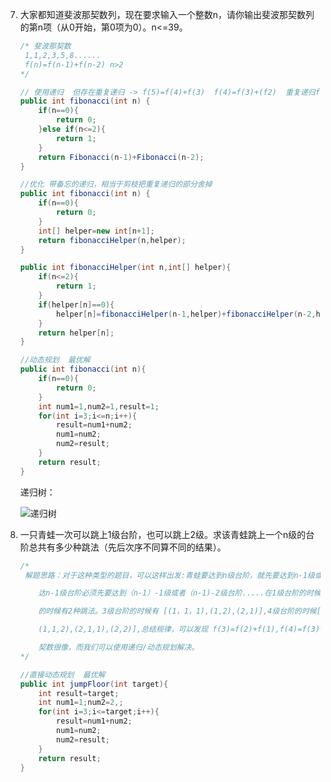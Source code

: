 7. 大家都知道斐波那契数列，现在要求输入一个整数n，请你输出斐波那契数列的第n项（从0开始，第0项为0）。n<=39。

   ```java
   /* 斐波那契数
    1,1,2,3,5,8......
    f(n)=f(n-1)+f(n-2) n>2  
   */
   
   // 使用递归  但存在重复递归 -> f(5)=f(4)+f(3)  f(4)=f(3)+(f2)  重复递归f(3)  如下递归树
   public int fibonacci(int n) {
       if(n==0){
           return 0;
       }else if(n<=2){
           return 1;
       }
       return Fibonacci(n-1)+Fibonacci(n-2);
   }
   
   //优化 带备忘的递归，相当于剪枝把重复递归的部分舍掉
   public int fibonacci(int n) {
       if(n==0){
           return 0;
       }	
       int[] helper=new int[n+1];
       return fibonacciHelper(n,helper);
   }
   
   public int fibonacciHelper(int n,int[] helper){
       if(n<=2){
           return 1;
       }
       if(helper[n]==0){
           helper[n]=fibonacciHelper(n-1,helper)+fibonacciHelper(n-2,helper);;
       }
       return helper[n];
   }
   
   //动态规划  最优解
   public int fibonacci(int n){
       if(n==0){
           return 0;
       }
       int num1=1,num2=1,result=1;
       for(int i=3;i<=n;i++){
           result=num1+num2;
           num1=num2;
           num2=result;
       }
       return result;
   }                                    
   ```

   递归树：

   ![递归树](https://github.com/jogin666/Solution/blob/master/%E5%89%91%E6%8C%87offer/images/%E9%80%92%E5%BD%92%E6%A0%91.png)

   

8. 一只青蛙一次可以跳上1级台阶，也可以跳上2级。求该青蛙跳上一个n级的台阶总共有多少种跳法（先后次序不同算不同的结果）。

   ```java
   /*
   	解题思路：对于这种类型的题目，可以这样出发:青蛙要达到n级台阶，就先要达到n-1级或者n-2级台阶，而到
   
       达n-1级台阶必须先要达到（n-1）-1级或者（n-1)-2级台阶.....在1级台阶的时候有一种跳法，2级台阶台
   
       的时候有2种跳法。3级台阶的时候有 [(1，1，1),(1,2),(2,1)],4级台阶的时候[(1,1,1,1),(1,2,1),
   
       (1,1,2),(2,1,1),(2,2)],总结规律，可以发现 f(3)=f(2)+f(1),f(4)=f(3)+(f2)。是不是和斐波那
   
       契数很像，而我们可以使用递归/动态规划解决。
   */
   
   //直接动态规划  最优解
   public int jumpFloor(int target){
       int result=target;
       int num1=1;num2=2,;
       for(int i=3;i<=target;i++){
           result=num1+num2;
           num1=num2;
           num2=result;
       }
       return result;
   }
   ```

   
